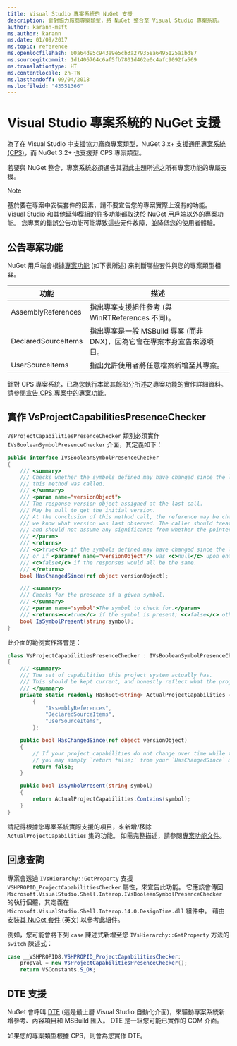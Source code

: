 ```yaml
---
title: Visual Studio 專案系統的 NuGet 支援
description: 針對協力廠商專案類型，將 NuGet 整合至 Visual Studio 專案系統。
author: karann-msft
ms.author: karann
ms.date: 01/09/2017
ms.topic: reference
ms.openlocfilehash: 00a64d95c943e9e5cb3a279358a6495125a1bd87
ms.sourcegitcommit: 1d1406764c6af5fb7801d462e0c4afc9092fa569
ms.translationtype: HT
ms.contentlocale: zh-TW
ms.lasthandoff: 09/04/2018
ms.locfileid: "43551366"
---
```

# <a name="nuget-support-for-the-visual-studio-project-system"></a>Visual Studio 專案系統的 NuGet 支援

為了在 Visual Studio 中支援協力廠商專案類型，NuGet 3.x+ 支援[通用專案系統 (CPS)](https://github.com/Microsoft/VSProjectSystem/blob/master/doc/overview/intro.md)，而 NuGet 3.2+ 也支援非 CPS 專案類型。

若要與 NuGet 整合，專案系統必須通告其對此主題所述之所有專案功能的專屬支援。

> [!Note]
> 基於要在專案中安裝套件的因素，請不要宣告您的專案實際上沒有的功能。 Visual Studio 和其他延伸模組的許多功能都取決於 NuGet 用戶端以外的專案功能。 您專案的錯誤公告功能可能導致這些元件故障，並降低您的使用者體驗。

## <a name="advertise-project-capabilities"></a>公告專案功能

NuGet 用戶端會根據[專案功能](https://github.com/Microsoft/VSProjectSystem/blob/master/doc/overview/about_project_capabilities.md) (如下表所述) 來判斷哪些套件與您的專案類型相容。

| 功能 | 描述 |
| --- | --- |
| AssemblyReferences | 指出專案支援組件參考 (與 WinRTReferences 不同)。 |
| DeclaredSourceItems | 指出專案是一般 MSBuild 專案 (而非 DNX)，因為它會在專案本身宣告來源項目。 |
| UserSourceItems|指出允許使用者將任意檔案新增至其專案。 |

針對 CPS 專案系統，已為您執行本節其餘部分所述之專案功能的實作詳細資料。 請參閱[宣告 CPS 專案中的專案功能](https://github.com/Microsoft/VSProjectSystem/blob/master/doc/overview/about_project_capabilities.md#how-to-declare-project-capabilities-in-your-project)。

## <a name="implementing-vsprojectcapabilitiespresencechecker"></a>實作 VsProjectCapabilitiesPresenceChecker

`VsProjectCapabilitiesPresenceChecker` 類別必須實作 `IVsBooleanSymbolPresenceChecker` 介面，其定義如下：

```cs
public interface IVsBooleanSymbolPresenceChecker
{
    /// <summary>
    /// Checks whether the symbols defined may have changed since the last time
    /// this method was called.
    /// </summary>
    /// <param name="versionObject">
    /// The response version object assigned at the last call.
    /// May be null to get the initial version.
    /// At the conclusion of this method call, the reference may be changed so that on a subsequent call
    /// we know what version was last observed. The caller should treat this value as an opaque object,
    /// and should not assume any significance from whether the pointer changed or not.
    /// </param>
    /// <returns>
    /// <c>true</c> if the symbols defined may have changed since the last call to this method
    /// or if <paramref name="versionObject"/> was <c>null</c> upon entering this method.
    /// <c>false</c> if the responses would all be the same.
    /// </returns>
    bool HasChangedSince(ref object versionObject);

    /// <summary>
    /// Checks for the presence of a given symbol.
    /// </summary>
    /// <param name="symbol">The symbol to check for.</param>
    /// <returns><c>true</c> if the symbol is present; <c>false</c> otherwise.</returns>
    bool IsSymbolPresent(string symbol);
}
```

此介面的範例實作將會是：

```cs
class VsProjectCapabilitiesPresenceChecker : IVsBooleanSymbolPresenceChecker
{
    /// <summary>
    /// The set of capabilities this project system actually has.
    /// This should be kept current, and honestly reflect what the project can do.
    /// </summary>
    private static readonly HashSet<string> ActualProjectCapabilities = new HashSet<string>(StringComparer.OrdinalIgnoreCase)
        {
            "AssemblyReferences",
            "DeclaredSourceItems",
            "UserSourceItems",
        };

    public bool HasChangedSince(ref object versionObject)
    {
        // If your project capabilities do not change over time while the project is open,
        // you may simply `return false;` from your `HasChangedSince` method.
        return false;
    }

    public bool IsSymbolPresent(string symbol)
    {
        return ActualProjectCapabilities.Contains(symbol);
    }
}
```

請記得根據您專案系統實際支援的項目，來新增/移除 `ActualProjectCapabilities` 集的功能。 如需完整描述，請參閱[專案功能文件](https://github.com/Microsoft/VSProjectSystem/blob/master/doc/overview/project_capabilities.md)。

## <a name="responding-to-queries"></a>回應查詢

專案會透過 `IVsHierarchy::GetProperty` 支援 `VSHPROPID_ProjectCapabilitiesChecker` 屬性，來宣告此功能。 它應該會傳回 `Microsoft.VisualStudio.Shell.Interop.IVsBooleanSymbolPresenceChecker` 的執行個體，其定義在 `Microsoft.VisualStudio.Shell.Interop.14.0.DesignTime.dll` 組件中。 藉由安裝[其 NuGet 套件](https://www.nuget.org/packages/Microsoft.VisualStudio.Shell.Interop.14.0.DesignTime) \(英文\) 以參考此組件。

例如，您可能會將下列 `case` 陳述式新增至您 `IVsHierarchy::GetProperty` 方法的 `switch` 陳述式：

```cs
case __VSHPROPID8.VSHPROPID_ProjectCapabilitiesChecker:
    propVal = new VsProjectCapabilitiesPresenceChecker();
    return VSConstants.S_OK;
```

## <a name="dte-support"></a>DTE 支援

NuGet 會呼叫 [DTE](/dotnet/api/envdte.dte?view=visualstudiosdk-2017) (這是最上層 Visual Studio 自動化介面)，來驅動專案系統新增參考、內容項目和 MSBuild 匯入。 DTE 是一組您可能已實作的 COM 介面。

如果您的專案類型根據 CPS，則會為您實作 DTE。
